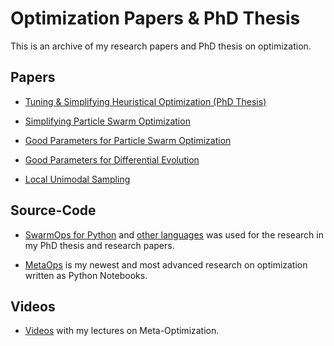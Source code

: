 # Optimization Papers &amp; PhD Thesis

This is an archive of my research papers and PhD thesis on optimization.


## Papers

- [Tuning &amp; Simplifying Heuristical Optimization (PhD Thesis)](https://github.com/Hvass-Labs/Optimization-Papers/raw/main/pedersen2010phd-thesis.pdf)

- [Simplifying Particle Swarm Optimization](https://github.com/Hvass-Labs/Optimization-Papers/raw/main/pedersen2009simplifying-pso.pdf)

- [Good Parameters for Particle Swarm Optimization](https://github.com/Hvass-Labs/Optimization-Papers/raw/main/pedersen2010good-pso-parameters.pdf)

- [Good Parameters for Differential Evolution](https://github.com/Hvass-Labs/Optimization-Papers/raw/main/pedersen2010good-de-parameters.pdf)

- [Local Unimodal Sampling](https://github.com/Hvass-Labs/Optimization-Papers/raw/main/pedersen2008lus.pdf)


## Source-Code

- [SwarmOps for Python](https://github.com/Hvass-Labs/swarmops) and [other languages](https://github.com/Hvass-Labs/swarmops-other) was used for the research in my PhD thesis and research papers.

- [MetaOps](https://github.com/Hvass-Labs/MetaOps) is my newest and most advanced research on optimization written as Python Notebooks.


## Videos

- [Videos](https://www.youtube.com/playlist?list=PL9Hr9sNUjfsl1877BS8m3yt8t_wq2IWji) with my lectures on Meta-Optimization.
